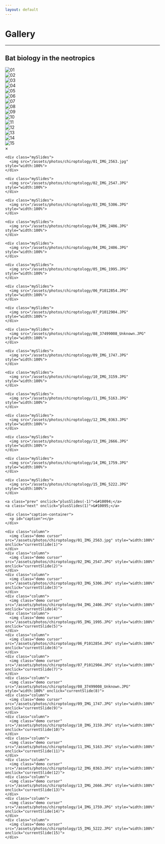 ```yaml
---
layout: default
---
```

# Gallery
---

## Bat biology in the neotropics

<div class="responsive">
  <div class="gallery">
      <img src="/assets/photos/chiroptology/01_IMG_2563.jpg" loading="lazy" decoding="async" alt="01"
onclick="openModal();currentSlide(1)">
  </div>
</div>

<div class="responsive">
  <div class="gallery">
      <img src="/assets/photos/chiroptology/02_IMG_2547.JPG" loading="lazy" decoding="async" alt="02"
onclick="openModal();currentSlide(2)">
  </div>
</div>

<div class="responsive">
  <div class="gallery">
      <img src="/assets/photos/chiroptology/03_IMG_5306.JPG" loading="lazy" decoding="async" alt="03"
onclick="openModal();currentSlide(3)">
  </div>
</div>

<div class="responsive">
  <div class="gallery">
      <img src="/assets/photos/chiroptology/04_IMG_2406.JPG" loading="lazy" decoding="async" alt="04"
onclick="openModal();currentSlide(4)">
  </div>
</div>

<div class="responsive">
  <div class="gallery">
      <img src="/assets/photos/chiroptology/05_IMG_1995.JPG" loading="lazy" decoding="async" alt="05"
onclick="openModal();currentSlide(5)">
  </div>
</div>

<div class="responsive">
  <div class="gallery">
      <img src="/assets/photos/chiroptology/06_P1012854.JPG" loading="lazy" decoding="async" alt="06"
onclick="openModal();currentSlide(6)">
  </div>
</div>

<div class="responsive">
  <div class="gallery">
      <img src="/assets/photos/chiroptology/07_P1012904.JPG" loading="lazy" decoding="async" alt="07"
onclick="openModal();currentSlide(7)">
  </div>
</div>

<div class="responsive">
  <div class="gallery">
      <img src="/assets/photos/chiroptology/08_37499008_Unknown.JPG" loading="lazy" decoding="async" alt="08"
onclick="openModal();currentSlide(8)">
  </div>
</div>

<div class="responsive">
  <div class="gallery">
      <img src="/assets/photos/chiroptology/09_IMG_1747.JPG" loading="lazy" decoding="async" alt="09"
onclick="openModal();currentSlide(9)">
  </div>
</div>

<div class="responsive">
  <div class="gallery">
      <img src="/assets/photos/chiroptology/10_IMG_3159.JPG" loading="lazy" decoding="async" alt="10"
onclick="openModal();currentSlide(10)">
  </div>
</div>

<div class="responsive">
  <div class="gallery">
      <img src="/assets/photos/chiroptology/11_IMG_5163.JPG" loading="lazy" decoding="async" alt="11"
onclick="openModal();currentSlide(11)">
  </div>
</div>

<div class="responsive">
  <div class="gallery">
      <img src="/assets/photos/chiroptology/12_IMG_0363.JPG" loading="lazy" decoding="async" alt="12"
onclick="openModal();currentSlide(12)">
  </div>
</div>

<div class="responsive">
  <div class="gallery">
      <img src="/assets/photos/chiroptology/13_IMG_2666.JPG" loading="lazy" decoding="async" alt="13"
onclick="openModal();currentSlide(13)">
  </div>
</div>

<div class="responsive">
  <div class="gallery">
      <img src="/assets/photos/chiroptology/14_IMG_1759.JPG" loading="lazy" decoding="async" alt="14"
onclick="openModal();currentSlide(14)">
  </div>
</div>

<div class="responsive">
  <div class="gallery">
      <img src="/assets/photos/chiroptology/15_IMG_5222.JPG" loading="lazy" decoding="async" alt="15"
onclick="openModal();currentSlide(15)">
  </div>
</div>

<div id="myModal" class="modal">
  <span class="close cursor" onclick="closeModal()">&times;</span>
  <div class="modal-content">

    <div class="mySlides">
      <img src="/assets/photos/chiroptology/01_IMG_2563.jpg" style="width:100%">
    </div>

    <div class="mySlides">
      <img src="/assets/photos/chiroptology/02_IMG_2547.JPG" style="width:100%">
    </div>

    <div class="mySlides">
      <img src="/assets/photos/chiroptology/03_IMG_5306.JPG" style="width:100%">
    </div>
    
    <div class="mySlides">
      <img src="/assets/photos/chiroptology/04_IMG_2406.JPG" style="width:100%">   
    </div>
      
    <div class="mySlides">
      <img src="/assets/photos/chiroptology/04_IMG_2406.JPG" style="width:100%">   
    </div>

    <div class="mySlides">
      <img src="/assets/photos/chiroptology/05_IMG_1995.JPG" style="width:100%">   
    </div>

    <div class="mySlides">
      <img src="/assets/photos/chiroptology/06_P1012854.JPG" style="width:100%">   
    </div>

    <div class="mySlides">
      <img src="/assets/photos/chiroptology/07_P1012904.JPG" style="width:100%">   
    </div>

    <div class="mySlides">
      <img src="/assets/photos/chiroptology/08_37499008_Unknown.JPG" style="width:100%">   
    </div>

    <div class="mySlides">
      <img src="/assets/photos/chiroptology/09_IMG_1747.JPG" style="width:100%">   
    </div>

    <div class="mySlides">
      <img src="/assets/photos/chiroptology/10_IMG_3159.JPG" style="width:100%">  
    </div>

    <div class="mySlides">
      <img src="/assets/photos/chiroptology/11_IMG_5163.JPG" style="width:100%">   
    </div>

    <div class="mySlides">
      <img src="/assets/photos/chiroptology/12_IMG_0363.JPG" style="width:100%">   
    </div>

    <div class="mySlides">
      <img src="/assets/photos/chiroptology/13_IMG_2666.JPG" style="width:100%">   
    </div>

    <div class="mySlides">
      <img src="/assets/photos/chiroptology/14_IMG_1759.JPG" style="width:100%">   
    </div>

    <div class="mySlides">
      <img src="/assets/photos/chiroptology/15_IMG_5222.JPG" style="width:100%">  
    </div>
    
    <a class="prev" onclick="plusSlides(-1)">&#10094;</a>
    <a class="next" onclick="plusSlides(1)">&#10095;</a>

    <div class="caption-container">
      <p id="caption"></p>
    </div>

    <div class="column">
      <img class="demo cursor" src="/assets/photos/chiroptology/01_IMG_2563.jpg" style="width:100%" onclick="currentSlide(1)">
    </div>
    <div class="column">
      <img class="demo cursor" src="/assets/photos/chiroptology/02_IMG_2547.JPG" style="width:100%" onclick="currentSlide(2)">
    </div>
    <div class="column">
      <img class="demo cursor" src="/assets/photos/chiroptology/03_IMG_5306.JPG" style="width:100%" onclick="currentSlide(3)">
    </div>
    <div class="column">
      <img class="demo cursor" src="/assets/photos/chiroptology/04_IMG_2406.JPG" style="width:100%" onclick="currentSlide(4)">
    <div class="column">
      <img class="demo cursor" src="/assets/photos/chiroptology/05_IMG_1995.JPG" style="width:100%" onclick="currentSlide(5)">
    </div>
    <div class="column">
      <img class="demo cursor" src="/assets/photos/chiroptology/06_P1012854.JPG" style="width:100%" onclick="currentSlide(6)">
    </div>
    <div class="column">
      <img class="demo cursor" src="/assets/photos/chiroptology/07_P1012904.JPG" style="width:100%" onclick="currentSlide(7)">
    </div>
    <div class="column">
      <img class="demo cursor" src="/assets/photos/chiroptology/08_37499008_Unknown.JPG" style="width:100%" onclick="currentSlide(8)">
    <div class="column">
      <img class="demo cursor" src="/assets/photos/chiroptology/09_IMG_1747.JPG" style="width:100%" onclick="currentSlide(9)">
    </div>
    <div class="column">
      <img class="demo cursor" src="/assets/photos/chiroptology/10_IMG_3159.JPG" style="width:100%" onclick="currentSlide(10)">
    </div>
    <div class="column">
      <img class="demo cursor" src="/assets/photos/chiroptology/11_IMG_5163.JPG" style="width:100%" onclick="currentSlide(11)">
    </div>
    <div class="column">
      <img class="demo cursor" src="/assets/photos/chiroptology/12_IMG_0363.JPG" style="width:100%" onclick="currentSlide(12)">
    <div class="column">
      <img class="demo cursor" src="/assets/photos/chiroptology/13_IMG_2666.JPG" style="width:100%" onclick="currentSlide(13)">
    </div>
    <div class="column">
      <img class="demo cursor" src="/assets/photos/chiroptology/14_IMG_1759.JPG" style="width:100%" onclick="currentSlide(14)">
    </div>
    <div class="column">
      <img class="demo cursor" src="/assets/photos/chiroptology/15_IMG_5222.JPG" style="width:100%" onclick="currentSlide(15)">
    </div>
  </div>
</div>

<script>
function openModal() {
  document.getElementById("myModal").style.display = "block";
}

function closeModal() {
  document.getElementById("myModal").style.display = "none";
}

var slideIndex = 1;
showSlides(slideIndex);

function plusSlides(n) {
  showSlides(slideIndex += n);
}

function currentSlide(n) {
  showSlides(slideIndex = n);
}

function showSlides(n) {
  var i;
  var slides = document.getElementsByClassName("mySlides");
  var dots = document.getElementsByClassName("demo");
  var captionText = document.getElementById("caption");
  if (n > slides.length) {slideIndex = 1}
  if (n < 1) {slideIndex = slides.length}
  for (i = 0; i < slides.length; i++) {
      slides[i].style.display = "none";
  }
  for (i = 0; i < dots.length; i++) {
      dots[i].className = dots[i].className.replace(" active", "");
  }
  slides[slideIndex-1].style.display = "block";
  dots[slideIndex-1].className += " active";
  captionText.innerHTML = dots[slideIndex-1].alt;
}
</script>

